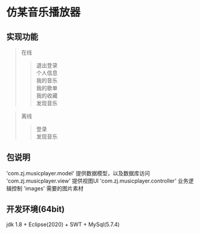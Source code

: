 # 仿某音乐播放器
## 实现功能
  > 在线
  >> 退出登录 <br>
     个人信息 <br>
     我的音乐 <br>
     我的歌单 <br>
     我的收藏 <br>
     发现音乐 <br>
     
  > 离线
  >> 登录 <br>
     发现音乐 <br>  
## 包说明
   'com.zj.musicplayer.model' 提供数据模型，以及数据库访问
   'com.zj.musicplayer.view' 提供视图UI
   'com.zj.musicplayer.controller' 业务逻辑控制
   'images' 需要的图片素材
## 开发环境(64bit)
   jdk 1.8 + Eclipse(2020) + SWT + MySql(5.7.4)